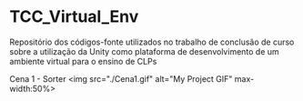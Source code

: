 # TCC_Virtual_Env
Repositório dos códigos-fonte utilizados no trabalho de conclusão de curso sobre a utilização da Unity como plataforma de desenvolvimento de um ambiente virtual para o ensino de CLPs

Cena 1 - Sorter
<img src="./Cena1.gif" alt="My Project GIF" max-width:50%>

